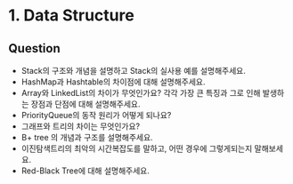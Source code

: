 # 1. Data Structure
## Question
- Stack의 구조와 개념을 설명하고 Stack의 실사용 예를 설명해주세요.
- HashMap과 Hashtable의 차이점에 대해 설명해주세요.
- Array와 LinkedList의 차이가 무엇인가요?
각각 가장 큰 특징과 그로 인해 발생하는 장점과 단점에 대해 설명해주세요.
- PriorityQueue의 동작 원리가 어떻게 되나요?
- 그래프와 트리의 차이는 무엇인가요?
- B+ tree 의 개념과 구조를 설명해주세요.
- 이진탐색트리의 최악의 시간복잡도를 말하고, 어떤 경우에 그렇게되는지 말해보세요.
- Red-Black Tree에 대해 설명해주세요.
